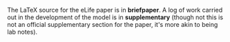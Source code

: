 The LaTeX source for the eLife paper is in **briefpaper**. A log of
work carried out in the development of the model is in
**supplementary** (though not this is not an official supplementary
section for the paper, it's more akin to being lab notes).
